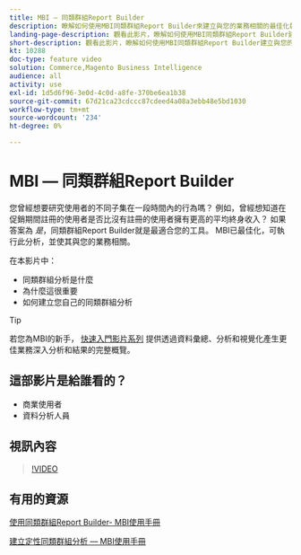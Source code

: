 ```yaml
---
title: MBI — 同類群組Report Builder
description: 瞭解如何使用MBI同類群組Report Builder來建立與您的業務相關的最佳化報表和分析。
landing-page-description: 觀看此影片，瞭解如何使用MBI同類群組Report Builder建立與您的業務相關的最佳化報表和分析。
short-description: 觀看此影片，瞭解如何使用MBI同類群組Report Builder建立與您的業務相關的最佳化報表和分析。
kt: 10288
doc-type: feature video
solution: Commerce,Magento Business Intelligence
audience: all
activity: use
exl-id: 1d5d6f96-3e0d-4c0d-a8fe-370be6ea1b38
source-git-commit: 67d21ca23cdccc87cdeed4a08a3ebb48e5bd1030
workflow-type: tm+mt
source-wordcount: '234'
ht-degree: 0%

---
```


# MBI — 同類群組Report Builder

您曾經想要研究使用者的不同子集在一段時間內的行為嗎？ 例如，曾經想知道在促銷期間註冊的使用者是否比沒有註冊的使用者擁有更高的平均終身收入？ 如果答案為 _是_，同類群組Report Builder就是最適合您的工具。 MBI已最佳化，可執行此分析，並使其與您的業務相關。

在本影片中：

- 同類群組分析是什麼
- 為什麼這很重要
- 如何建立您自己的同類群組分析

>[!TIP]
>
>若您為MBI的新手， [快速入門影片系列](1-overview.md) 提供透過資料彙總、分析和視覺化產生更佳業務深入分析和結果的完整概覽。

## 這部影片是給誰看的？

- 商業使用者
- 資料分析人員

## 視訊內容

>[!VIDEO](https://video.tv.adobe.com/v/342407?quality=12&learn=on)

## 有用的資源

[使用同類群組Report Builder- MBI使用手冊](https://experienceleague.adobe.com/docs/commerce-business-intelligence/mbi/analyze/sql/cohort-rpt-bldr.html)

[建立定性同類群組分析 — MBI使用手冊](https://experienceleague.adobe.com/docs/commerce-business-intelligence/mbi/analyze/sql/create-qual-cohort-analysis.html)
